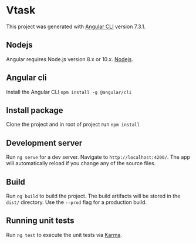 # Vtask

This project was generated with [Angular CLI](https://github.com/angular/angular-cli) version 7.3.1.

## Nodejs

Angular requires Node.js version 8.x or 10.x. [Nodejs](https://nodejs.org/dist/v10.15.1/node-v10.15.1.pkg).

## Angular cli

Install the Angular CLI `npm install -g @angular/cli`

## Install package

Clone the project and in root of project run `npm install`

## Development server

Run `ng serve` for a dev server. Navigate to `http://localhost:4200/`. The app will automatically reload if you change any of the source files.

## Build

Run `ng build` to build the project. The build artifacts will be stored in the `dist/` directory. Use the `--prod` flag for a production build.

## Running unit tests

Run `ng test` to execute the unit tests via [Karma](https://karma-runner.github.io).
